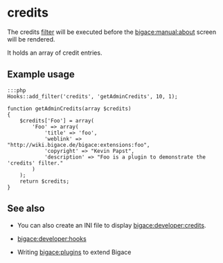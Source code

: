 # credits

The credits [filter](bigace/developer/hooks) will be executed before the [bigace:manual:about](bigace/manual/about) screen will be rendered.

It holds an array of credit entries.


## Example usage

	:::php
	Hooks::add_filter('credits', 'getAdminCredits', 10, 1);
	
	function getAdminCredits(array $credits)
	{
	    $credits['Foo'] = array(
	        'Foo' => array(
	            'title' => 'foo',
	            'weblink' => "http://wiki.bigace.de/bigace:extensions:foo",
	            'copyright' => "Kevin Papst",
	            'description' => "Foo is a plugin to demonstrate the 'credits' filter."
	        )
	    );
	    return $credits;
	}


## See also


*  You can also create an INI file to display [bigace:developer:credits](bigace/developer/credits).

*  [bigace:developer:hooks](bigace/developer/hooks)

*  Writing [bigace:plugins](bigace/plugins) to extend Bigace

